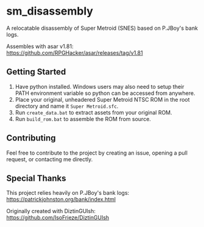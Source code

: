 # sm_disassembly
 A relocatable disassembly of Super Metroid (SNES) based on P.JBoy's bank logs.

 Assembles with asar v1.81: https://github.com/RPGHacker/asar/releases/tag/v1.81


## Getting Started
 1. Have python installed. Windows users may also need to setup their PATH environment variable so python can be accessed from anywhere.
 2. Place your original, unheadered Super Metroid NTSC ROM in the root directory and name it `Super Metroid.sfc`.
 3. Run `create_data.bat` to extract assets from your original ROM.
 4. Run `build_rom.bat` to assemble the ROM from source.


## Contributing
 Feel free to contribute to the project by creating an issue, opening a pull request, or contacting me directly.


## Special Thanks
 This project relies heavily on P.JBoy's bank logs: https://patrickjohnston.org/bank/index.html

 Originally created with DiztinGUIsh: https://github.com/IsoFrieze/DiztinGUIsh
